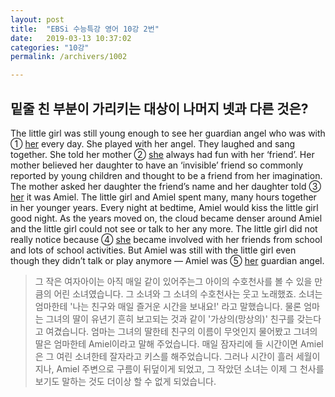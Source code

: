 ```yaml
---
layout: post
title:  "EBSi 수능특강 영어 10강 2번"
date:   2019-03-13 10:37:02
categories: "10강"
permalink: /archivers/1002

---
```

## 밑줄 친 부분이 가리키는 대상이 나머지 넷과 다른 것은? 
The little girl was still young enough to see her guardian angel who was with ① <u>her</u> every day. She played with her angel. They laughed and sang together. She told her mother ② <u>she</u> always had fun with her ‘friend’. Her mother believed her daughter to have an ‘invisible’ friend so commonly reported by young children and thought to be a friend from her imagination. The mother asked her daughter the friend’s name and her daughter told ③ <u>her</u> it was Amiel. The little girl and Amiel spent many, many hours together in her younger years. Every night at bedtime, Amiel would kiss the little girl good night. As the years moved on, the cloud became denser around Amiel and the little girl could not see or talk to her any more. The little girl did not really notice because ④ <u>she</u> became involved with her friends from school and lots of school activities. But Amiel was still with the little girl even though they didn’t talk or play anymore — Amiel was ⑤ <u>her</u> guardian angel. 

<!--more-->

> 그 작은 여자아이는 아직 매일 같이 있어주는그 아이의 수호천사를 볼 수 있을 만큼의 어린 소녀였습니다. 그 소녀와 그 소녀의 수호천사는 웃고 노래했죠. 소녀는 엄마한테 '나는 친구와 매일 즐거운 시간을 보내요!' 라고 말했습니다. 물론 엄마는 그녀의 딸이 유년기 흔히 보고되는 것과 같이 '가상의(망상의)' 친구를 갖는다고 여겼습니다. 엄마는 그녀의 딸한테 친구의 이름이 무엇인지 물어봤고 그녀의 딸은 엄마한테 Amiel이라고 말해 주었습니다. 매일 잠자리에 들 시간이면 Amiel은 그 여린 소녀한테 잘자라고 키스를 해주었습니다. 그러나 시간이 흘러 세월이 지나, Amiel 주변으로 구름이 뒤덮이게 되었고, 그 작았던 소녀는 이제 그 천사를 보기도 말하는 것도 더이상 할 수 없게 되었습니다.

